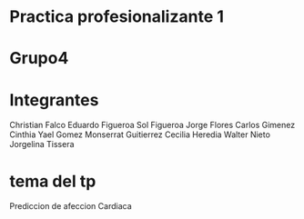 # Practica profesionalizante 1

# Grupo4

# Integrantes


Christian Falco
Eduardo Figueroa
Sol Figueroa
Jorge Flores
Carlos Gimenez
Cinthia Yael Gomez
Monserrat Guitierrez
Cecilia Heredia
Walter Nieto
Jorgelina Tissera


# tema del tp

Prediccion de afeccion Cardiaca









